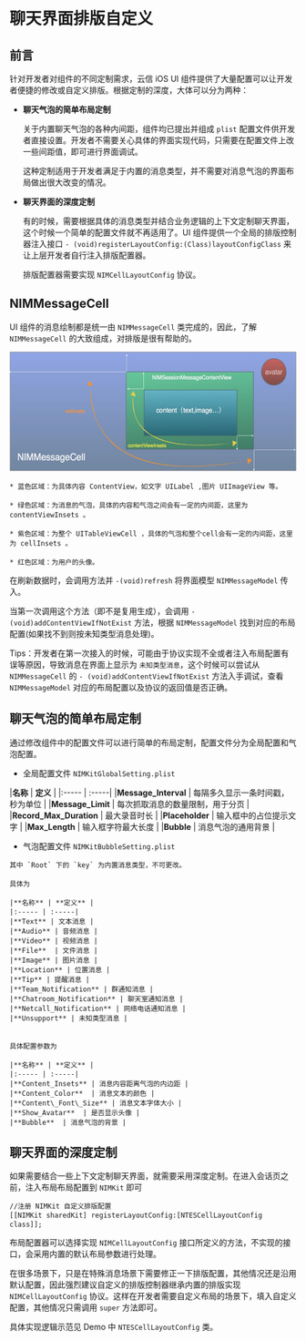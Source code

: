 # 聊天界面排版自定义

## 前言

针对开发者对组件的不同定制需求，云信 iOS UI 组件提供了大量配置可以让开发者便捷的修改或自定义排版。根据定制的深度，大体可以分为两种：

 * **聊天气泡的简单布局定制**

   关于内置聊天气泡的各种内间距，组件均已提出并组成 `plist` 配置文件供开发者直接设置。开发者不需要关心具体的界面实现代码，只需要在配置文件上改一些间距值，即可进行界面调试。
   
   这种定制适用于开发者满足于内置的消息类型，并不需要对消息气泡的界面布局做出很大改变的情况。
   
 * **聊天界面的深度定制**
   
   有的时候，需要根据具体的消息类型并结合业务逻辑的上下文定制聊天界面，这个时候一个简单的配置文件就不再适用了。UI 组件提供一个全局的排版控制器注入接口 `- (void)registerLayoutConfig:(Class)layoutConfigClass` 来让上层开发者自行注入排版配置器。
   
   排版配置器需要实现 `NIMCellLayoutConfig` 协议。

 
## NIMMessageCell

UI 组件的消息绘制都是统一由 `NIMMessageCell` 类完成的，因此，了解 `NIMMessageCell` 的大致组成，对排版是很有帮助的。

<img src="./Images/nimkit_cell.jpg" width="550" height="210" />

    * 蓝色区域：为具体内容 ContentView，如文字 UILabel ,图片 UIImageView 等。

    * 绿色区域：为消息的气泡，具体的内容和气泡之间会有一定的内间距，这里为 contentViewInsets 。

    * 紫色区域：为整个 UITableViewCell ，具体的气泡和整个cell会有一定的内间距，这里为 cellInsets 。

    * 红色区域：为用户的头像。
    
 在刷新数据时，会调用方法并 `-(void)refresh` 将界面模型 `NIMMessageModel` 传入。
    
 当第一次调用这个方法（即不是复用生成），会调用 `- (void)addContentViewIfNotExist` 方法，根据 `NIMMessageModel` 找到对应的布局配置(如果找不到则按未知类型消息处理)。
 
 Tips：开发者在第一次接入的时候，可能由于协议实现不全或者注入布局配置有误等原因，导致消息在界面上显示为 `未知类型消息`，这个时候可以尝试从 `NIMMessageCell` 的 `- (void)addContentViewIfNotExist` 方法入手调试，查看`NIMMessageModel` 对应的布局配置以及协议的返回值是否正确。


## 聊天气泡的简单布局定制
   
   通过修改组件中的配置文件可以进行简单的布局定制，配置文件分为全局配置和气泡配置。
   
   * 全局配置文件 `NIMKitGlobalSetting.plist`
   
   
   |**名称** | **定义** | 
	|:----- | :-----|
	|**Message_Interval** | 每隔多久显示一条时间戳，秒为单位 |
	|**Message_Limit** | 每次抓取消息的数量限制，用于分页 |
	|**Record\_Max\_Duration** | 最大录音时长 |
	|**Placeholder**  | 输入框中的占位提示文字 |
	|**Max_Length**   | 输入框字符最大长度 |
	|**Bubble**  | 消息气泡的通用背景 |
     
   * 气泡配置文件 `NIMKitBubbleSetting.plist`
    
    其中 `Root` 下的 `key` 为内置消息类型，不可更改。

    具体为
    
    |**名称** | **定义** | 
	|:----- | :-----|
	|**Text** | 文本消息 |
	|**Audio** | 音频消息 |
	|**Video** | 视频消息 |
	|**File**  | 文件消息 |
	|**Image** | 图片消息 |
	|**Location** | 位置消息 |
	|**Tip** | 提醒消息 |
	|**Team_Notification** | 群通知消息 |
	|**Chatroom_Notification** | 聊天室通知消息 |
	|**Netcall_Notification** | 网络电话通知消息 |
	|**Unsupport** | 未知类型消息 |
	
	
	具体配置参数为
	
	|**名称** | **定义** | 
	|:----- | :-----|
	|**Content_Insets** | 消息内容距离气泡的内边距 |
	|**Content_Color**  | 消息文本的颜色 |
	|**Content\_Font\_Size** | 消息文本字体大小 |
	|**Show_Avatar**  | 是否显示头像 |
	|**Bubble**  | 消息气泡的背景 |

	

## 聊天界面的深度定制
   如果需要结合一些上下文定制聊天界面，就需要采用深度定制。在进入会话页之前，注入布局布局配置到 `NIMKit` 即可
   
   ```objc
//注册 NIMKit 自定义排版配置
[[NIMKit sharedKit] registerLayoutConfig:[NTESCellLayoutConfig class]];
   ```  
   
   布局配置器可以选择实现 `NIMCellLayoutConfig` 接口所定义的方法，不实现的接口，会采用内置的默认布局参数进行处理。
   
   在很多场景下，只是在特殊消息场景下需要修正一下排版配置，其他情况还是沿用默认配置，因此强烈建议自定义的排版控制器继承内置的排版实现 `NIMCellLayoutConfig` 协议。这样在开发者需要自定义布局的场景下，填入自定义配置，其他情况只需调用 `super` 方法即可。
   
   具体实现逻辑示范见 Demo 中 `NTESCellLayoutConfig` 类。
   
   
 